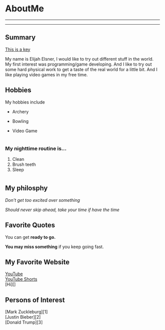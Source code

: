 # AboutMe
---
---
## Summary

[This is a key](https://s42814.pcdn.co/wp-content/uploads/2019/12/01_reuse_keys.jpg.webp)

My name is Elijah Elsner, I would like to try out different stuff in the world. My first interest was programming/game developing. And I like to try out some hard physical work to get a taste of the real world for a little bit. And I like playing video games in my free time.

Hobbies
-

My hobbies include 

- Archery
+ Bowling
* Video Game
#

### My nighttime routine is... 

1. Clean
2. Brush teeth
3. Sleep
#

## My philosphy 
<i>Don't get too excited over something</i>

<i>Should never skip ahead, take your time if have the time</i>

## Favorite Quotes 

You can get <b>ready to go.</b>

<b>You may miss something</b> if you keep going fast. 

## My Favorite Website 

[YouTube](https://youtube.com)<br>
[YouTube Shorts](https://youtube.com/shorts "youtubeshorts")<br>
[Hi][]<br>

## Persons of Interest
[Mark Zuckleburg][1]<br>
[Justin Bieber][2]<br>
[Donald Trump][3]<br>

